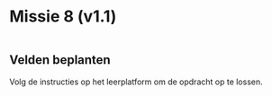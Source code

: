 # Missie 8 (v1.1)

```template

```
## Velden beplanten
Volg de instructies op het leerplatform om de opdracht op te lossen.